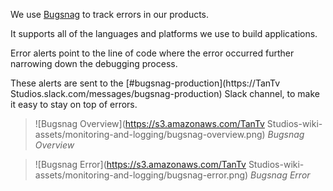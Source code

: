 We use [Bugsnag](https://app.bugsnag.com) to track errors in our products.

It supports all of the languages and platforms we use to build applications.

Error alerts point to the line of code where the error occurred further narrowing down the debugging process.

These alerts are sent to the [#bugsnag-production](https://TanTv Studios.slack.com/messages/bugsnag-production) Slack channel, to make it easy to stay on top of errors.

> ![Bugsnag Overview](https://s3.amazonaws.com/TanTv Studios-wiki-assets/monitoring-and-logging/bugsnag-overview.png)
> _Bugsnag Overview_

> ![Bugsnag Error](https://s3.amazonaws.com/TanTv Studios-wiki-assets/monitoring-and-logging/bugsnag-error.png)
> _Bugsnag Error_
